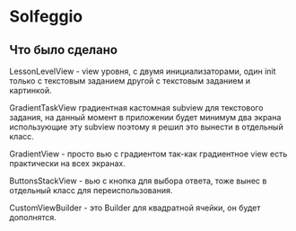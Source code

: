 # Solfeggio

## Что было сделано
LessonLevelView - view уровня, с двумя инициализаторами, один init только с текстовым заданием другой с текстовым заданием и картинкой. 

GradientTaskView градиентная кастомная subview для текстового задания, на данный момент в приложении будет минимум два экрана использующие эту subview поэтому я решил это вынести в отдельный класс.

GradientView - просто вью с градиентом так-как градиентное view есть практически на всех экранах. 

ButtonsStackView - вью с кнопка для выбора ответа, тоже вынес в отдельный класс для переиспользования.

CustomViewBuilder - это Builder для квадратной ячейки, он будет дополнятся. 